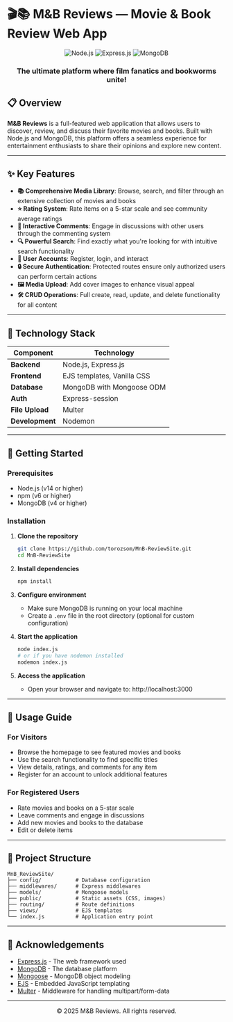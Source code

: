 # 🎬📚 M&B Reviews — Movie & Book Review Web App

<div align="center">
  <img src="https://img.shields.io/badge/node.js-6DA55F?style=for-the-badge&logo=node.js&logoColor=white" alt="Node.js">
  <img src="https://img.shields.io/badge/express.js-%23404d59.svg?style=for-the-badge&logo=express&logoColor=%2361DAFB" alt="Express.js">
  <img src="https://img.shields.io/badge/MongoDB-%234ea94b.svg?style=for-the-badge&logo=mongodb&logoColor=white" alt="MongoDB">
</div>

<div align="center">
  <h3>The ultimate platform where film fanatics and bookworms unite!</h3>
</div>

## 📋 Overview

**M&B Reviews** is a full-featured web application that allows users to discover, review, and discuss their favorite
movies and books. Built with Node.js and MongoDB, this platform offers a seamless experience for entertainment
enthusiasts to share their opinions and explore new content.

---

## ✨ Key Features

- **📚 Comprehensive Media Library**: Browse, search, and filter through an extensive collection of movies and books
- **⭐ Rating System**: Rate items on a 5-star scale and see community average ratings
- **💬 Interactive Comments**: Engage in discussions with other users through the commenting system
- **🔍 Powerful Search**: Find exactly what you're looking for with intuitive search functionality
- **👤 User Accounts**: Register, login, and interact
- **🔒 Secure Authentication**: Protected routes ensure only authorized users can perform certain actions
- **🖼️ Media Upload**: Add cover images to enhance visual appeal
- **🛠️ CRUD Operations**: Full create, read, update, and delete functionality for all content

---

## 🧠 Technology Stack

| Component       | Technology                 |
|-----------------|----------------------------|
| **Backend**     | Node.js, Express.js        |
| **Frontend**    | EJS templates, Vanilla CSS |
| **Database**    | MongoDB with Mongoose ODM  |
| **Auth**        | Express-session            |
| **File Upload** | Multer                     |
| **Development** | Nodemon                    |

---

## 🚀 Getting Started

### Prerequisites

- Node.js (v14 or higher)
- npm (v6 or higher)
- MongoDB (v4 or higher)

### Installation

1. **Clone the repository**
   ```bash
   git clone https://github.com/torozsom/MnB-ReviewSite.git
   cd MnB-ReviewSite
   ```

2. **Install dependencies**
   ```bash
   npm install
   ```

3. **Configure environment**
    - Make sure MongoDB is running on your local machine
    - Create a `.env` file in the root directory (optional for custom configuration)

4. **Start the application**
   ```bash
   node index.js
   # or if you have nodemon installed
   nodemon index.js
   ```

5. **Access the application**
    - Open your browser and navigate to: http://localhost:3000

---

## 🧭 Usage Guide

### For Visitors

- Browse the homepage to see featured movies and books
- Use the search functionality to find specific titles
- View details, ratings, and comments for any item
- Register for an account to unlock additional features

### For Registered Users

- Rate movies and books on a 5-star scale
- Leave comments and engage in discussions
- Add new movies and books to the database
- Edit or delete items

---

## 📁 Project Structure

```
MnB_ReviewSite/
├── config/           # Database configuration
├── middlewares/      # Express middlewares
├── models/           # Mongoose models
├── public/           # Static assets (CSS, images)
├── routing/          # Route definitions
├── views/            # EJS templates
└── index.js          # Application entry point
```

---

## 🙏 Acknowledgements

- [Express.js](https://expressjs.com/) - The web framework used
- [MongoDB](https://www.mongodb.com/) - The database platform
- [Mongoose](https://mongoosejs.com/) - MongoDB object modeling
- [EJS](https://ejs.co/) - Embedded JavaScript templating
- [Multer](https://github.com/expressjs/multer) - Middleware for handling multipart/form-data

---

<div align="center">
  <p>© 2025 M&B Reviews. All rights reserved.</p>
</div>
